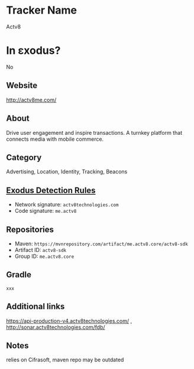 # Tracker Name
Actv8

# In εxodus?
No

## Website
http://actv8me.com/

## About
Drive user engagement and inspire transactions. A turnkey platform that connects media with mobile commerce.


## Category
Advertising, Location, Identity, Tracking, Beacons

## [Exodus Detection Rules](https://exodus-privacy.eu.org)
*   Network signature: `actv8technologies.com`
*   Code signature: `me.actv8`

## Repositories
*   Maven: `https://mvnrepository.com/artifact/me.actv8.core/actv8-sdk`
*   Artifact ID: `actv8-sdk`
*   Group ID: `me.actv8.core`

## Gradle
`xxx`

## Additional links
https://api-production-v4.actv8technologies.com/ , http://sonar.actv8technologies.com/fdb/

## Notes
relies on Cifrasoft, maven repo may be outdated
